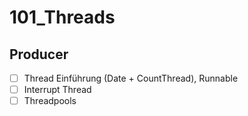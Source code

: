 # 101_Threads

## Producer
- [ ] Thread Einführung (Date + CountThread), Runnable
- [ ] Interrupt Thread
- [ ] Threadpools
